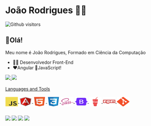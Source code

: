 # João Rodrigues 👨‍💻

![Github visitors](https://komarev.com/ghpvc/?username=rodrigu3s&color=7159c0&style=flat-square)

## 👋Olá!

Meu nome é João Rodrigues, Formado em Ciência da Computação

- 🧑‍💼 Desenvolvedor Front-End 
- ❤️Angular 💛JavaScript!

<div>
  <a href="https://github.com/rodrigu3s">
  <img height="180em" src="https://github-readme-stats.vercel.app/api?username=rodrigu3s&show_icons=true&theme=dark&include_all_commits=true&count_private=true"/>
  <img height="180em" src="https://github-readme-stats.vercel.app/api/top-langs/?username=rodrigu3s&layout=compact&langs_count=7&theme=dark"/>
</div>
  
<br>
Languages and Tools

  <div style="display: inline_block"><br>
    <img align="center" alt="Rodrigu3s-Js" height="30" width="40" src="https://raw.githubusercontent.com/devicons/devicon/master/icons/javascript/javascript-original.svg">
    <img align="center" alt="Rodrigu3s-Angular" height="30" width="40" src="https://raw.githubusercontent.com/devicons/devicon/master/icons/angularjs/angularjs-original.svg">
    <img align="center" alt="Rodrigu3s-HTML" height="30" width="40" src="https://raw.githubusercontent.com/devicons/devicon/master/icons/html5/html5-original.svg">
    <img align="center" alt="Rodrigu3s-CSS" height="30" width="40" src="https://raw.githubusercontent.com/devicons/devicon/master/icons/css3/css3-original.svg">
    <img align="center" alt="Rodrigu3s-Sass" height="30" width="40" src="https://raw.githubusercontent.com/devicons/devicon/master/icons/sass/sass-original.svg">
    <img align="center" alt="Rodrigu3s-Bootstrap" height="30" width="40" src="https://raw.githubusercontent.com/devicons/devicon/master/icons/bootstrap/bootstrap-plain.svg">
    <img align="center" alt="Rodrigu3s-Gulp" height="30" width="40" src="https://raw.githubusercontent.com/devicons/devicon/master/icons/gulp/gulp-plain.svg">
    <img align="center" alt="Rodrigu3s-npm" height="30" width="40" src="https://raw.githubusercontent.com/devicons/devicon/master/icons/npm/npm-original-wordmark.svg">
    <img align="center" alt="Rodrigu3s-Git" height="30" width="40" src="https://raw.githubusercontent.com/devicons/devicon/master/icons/git/git-original.svg">
  </div>
  
  ##
  
  <div> 
 	<a href="https://github.com/rodrigu3s" target="_blank"><img src="https://img.shields.io/badge/GitHub-100000?style=for-the-badge&logo=github&logoColor=white" target="_blank"></a>
 <a href="https://api.whatsapp.com/send?phone=5581992642133&text=Ol%C3%A1%20Jo%C3%A3o%20Rodrigues%2C%20tudo%20bem%3F%20venho%20atrav%C3%A9s%20do%20seu%20portf%C3%B3lio%20para%20conversarmos%2C%20est%C3%A1%20dispon%C3%ADvel%3F" target="_blank"><img src="https://img.shields.io/badge/WhatsApp-25D366?style=for-the-badge&logo=whatsapp&logoColor=white" target="_blank"></a> 
  <a href = "mailto:joaorodrigues9631@gmail.com"><img src="https://img.shields.io/badge/Gmail-D14836?style=for-the-badge&logo=gmail&logoColor=white" target="_blank"></a>
  <a href="https://www.linkedin.com/in/joao-rodrigu3s/" target="_blank"><img src="https://img.shields.io/badge/-LinkedIn-%230077B5?style=for-the-badge&logo=linkedin&logoColor=white" target="_blank"></a> 

 
 </div>
  
  
  
  
  
  
  
  
  
  
<!-- <code><img height="30" src="https://raw.githubusercontent.com/github/explore/80688e429a7d4ef2fca1e82350fe8e3517d3494d/topics/html/html.png"></code>
<code><img height="30" src="https://raw.githubusercontent.com/github/explore/80688e429a7d4ef2fca1e82350fe8e3517d3494d/topics/css/css.png"></code>
<code><img height="30" src="https://raw.githubusercontent.com/github/explore/80688e429a7d4ef2fca1e82350fe8e3517d3494d/topics/sass/sass.png"></code>
<code><img height="30" src="https://raw.githubusercontent.com/github/explore/80688e429a7d4ef2fca1e82350fe8e3517d3494d/topics/bootstrap/bootstrap.png"></code>
<code><img height="30" src="https://raw.githubusercontent.com/github/explore/80688e429a7d4ef2fca1e82350fe8e3517d3494d/topics/javascript/javascript.png"></code>
<code><img height="30" src="https://raw.githubusercontent.com/github/explore/80688e429a7d4ef2fca1e82350fe8e3517d3494d/topics/angular/angular.png"></code>
<code><img height="30" src="https://raw.githubusercontent.com/github/explore/80688e429a7d4ef2fca1e82350fe8e3517d3494d/topics/npm/npm.png"></code>
<code><img height="30" src="https://raw.githubusercontent.com/github/explore/80688e429a7d4ef2fca1e82350fe8e3517d3494d/topics/git/git.png"></code>
<code><img height="30" src="https://raw.githubusercontent.com/github/explore/80688e429a7d4ef2fca1e82350fe8e3517d3494d/topics/gulp/gulp.png"></code> -->



<!--
**rodrigu3s/rodrigu3s** is a ✨ _special_ ✨ repository because its `README.md` (this file) appears on your GitHub profile.

Here are some ideas to get you started:

- 🔭 I’m currently working on ...
- 🌱 I’m currently learning ...
- 👯 I’m looking to collaborate on ...
- 🤔 I’m looking for help with ...
- 💬 Ask me about ...
- 📫 How to reach me: ...
- 😄 Pronouns: ...
- ⚡ Fun fact: ...
-->
